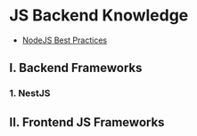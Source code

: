 # JS Backend Knowledge

- [NodeJS Best Practices](https://github.com/goldbergyoni/nodebestpractices)

## I. Backend Frameworks

### 1. NestJS

## II. Frontend JS Frameworks
